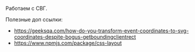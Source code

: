 Работаем с СВГ.

Полезные доп ссылки:
* https://geeksqa.com/how-do-you-transform-event-coordinates-to-svg-coordinates-despite-bogus-getboundingclientrect
* https://www.npmjs.com/package/css-layout